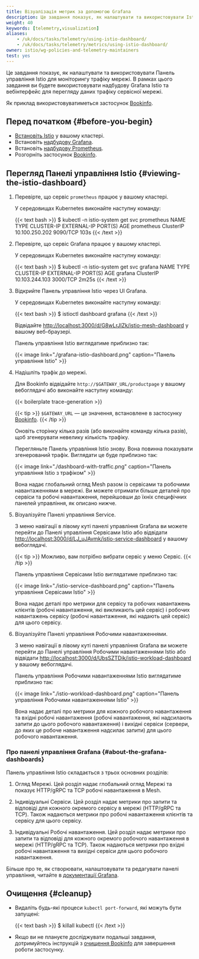 ```yaml
---
title: Візуалізація метрик за допомогою Grafana
description: Це завдання показує, як налаштувати та використовувати Istio Dashboard для моніторингу трафіку мережі.
weight: 40
keywords: [telemetry,visualization]
aliases:
    - /uk/docs/tasks/telemetry/using-istio-dashboard/
    - /uk/docs/tasks/telemetry/metrics/using-istio-dashboard/
owner: istio/wg-policies-and-telemetry-maintainers
test: yes
---
```


Це завдання показує, як налаштувати та використовувати Панель управління Istio для моніторингу трафіку мережі. В рамках цього завдання ви будете використовувати надбудову Grafana Istio та вебінтерфейс для перегляду даних трафіку сервісної мережі.

Як приклад використовуватиметься застосунок [Bookinfo](/docs/examples/bookinfo/).

## Перед початком {#before-you-begin}

* [Встановіть Istio](/docs/setup) у вашому кластері.
* Встановіть [надбудову Grafana](/docs/ops/integrations/grafana/#option-1-quick-start).
* Встановіть [надбудову Prometheus](/docs/ops/integrations/prometheus/#option-1-quick-start).
* Розгорніть застосунок [Bookinfo](/docs/examples/bookinfo/).

## Перегляд Панелі управління Istio {#viewing-the-istio-dashboard}

1. Перевірте, що сервіс `prometheus` працює у вашому кластері.

    У середовищах Kubernetes виконайте наступну команду:

    {{< text bash >}}
    $ kubectl -n istio-system get svc prometheus
    NAME         TYPE        CLUSTER-IP       EXTERNAL-IP   PORT(S)    AGE
    prometheus   ClusterIP   10.100.250.202   <none>        9090/TCP   103s
    {{< /text >}}

1. Перевірте, що сервіс Grafana працює у вашому кластері.

    У середовищах Kubernetes виконайте наступну команду:

    {{< text bash >}}
    $ kubectl -n istio-system get svc grafana
    NAME      TYPE        CLUSTER-IP       EXTERNAL-IP   PORT(S)    AGE
    grafana   ClusterIP   10.103.244.103   <none>        3000/TCP   2m25s
    {{< /text >}}

1. Відкрийте Панель управління Istio через UI Grafana.

    У середовищах Kubernetes виконайте наступну команду:

    {{< text bash >}}
    $ istioctl dashboard grafana
    {{< /text >}}

    Відвідайте [http://localhost:3000/d/G8wLrJIZk/istio-mesh-dashboard](http://localhost:3000/d/G8wLrJIZk/istio-mesh-dashboard) у вашому веб-браузері.

    Панель управління Istio виглядатиме приблизно так:

    {{< image link="./grafana-istio-dashboard.png" caption="Панель управління Istio" >}}

1. Надішліть трафік до мережі.

    Для Bookinfo відвідайте `http://$GATEWAY_URL/productpage` у вашому вебоглядачі або виконайте наступну команду:

    {{< boilerplate trace-generation >}}

    {{< tip >}}
    `$GATEWAY_URL` — це значення, встановлене в застосунку [Bookinfo](/docs/examples/bookinfo/).
    {{< /tip >}}

    Оновіть сторінку кілька разів (або виконайте команду кілька разів), щоб згенерувати невелику кількість трафіку.

    Перегляньте Панель управління Istio знову. Вона повинна показувати згенерований трафік. Виглядати це буде приблизно так:

    {{< image link="./dashboard-with-traffic.png" caption="Панель управління Istio з трафіком" >}}

    Вона надає глобальний огляд Mesh разом із сервісами та робочими навантаженнями в мережі. Ви можете отримати більше деталей про сервіси та робочі навантаження, перейшовши до їхніх специфічних панелей управління, як описано нижче.

1. Візуалізуйте Панелі управління Service.

    З меню навігації в лівому куті панелі управління Grafana ви можете перейти до Панелі управління Сервісами Istio або відвідати [http://localhost:3000/d/LJ_uJAvmk/istio-service-dashboard](http://localhost:3000/d/LJ_uJAvmk/istio-service-dashboard) у вашому вебоглядачі.

    {{< tip >}}
    Можливо, вам потрібно вибрати сервіс у меню Сервіс.
    {{< /tip >}}

    Панель управління Сервісами Istio виглядатиме приблизно так:

    {{< image link="./istio-service-dashboard.png" caption="Панель управління Сервісами Istio" >}}

    Вона надає деталі про метрики для сервісу та робочих навантажень клієнтів (робочі навантаження, які викликають цей сервіс) і робочих навантажень сервісу (робочі навантаження, які надають цей сервіс) для цього сервісу.

1. Візуалізуйте Панелі управління Робочими навантаженнями.

    З меню навігації в лівому куті панелі управління Grafana ви можете перейти до Панелі управління Робочими навантаженнями Istio або відвідати [http://localhost:3000/d/UbsSZTDik/istio-workload-dashboard](http://localhost:3000/d/UbsSZTDik/istio-workload-dashboard) у вашому вебоглядачі.

    Панель управління Робочими навантаженнями Istio виглядатиме приблизно так:

    {{< image link="./istio-workload-dashboard.png" caption="Панель управління Робочими навантаженнями Istio" >}}

    Вона надає деталі про метрики для кожного робочого навантаження та вхідні робочі навантаження (робочі навантаження, які надсилають запити до цього робочого навантаження) і вихідні сервіси (сервери, до яких це робоче навантаження надсилає запити) для цього робочого навантаження.

### Про панелі управління Grafana {#about-the-grafana-dashboards}

Панель управління Istio складається з трьох основних розділів:

1. Огляд Мережі. Цей розділ надає глобальний огляд Мережі та показує HTTP/gRPC та TCP робочі навантаження в Mesh.

1. Індивідуальні Сервіси. Цей розділ надає метрики про запити та відповіді для кожного окремого сервісу в мережі (HTTP/gRPC та TCP). Також надаються метрики про робочі навантаження клієнтів та сервісу для цього сервісу.

1. Індивідуальні Робочі навантаження. Цей розділ надає метрики про запити та відповіді для кожного окремого робочого навантаження в мережі (HTTP/gRPC та TCP). Також надаються метрики про вхідні робочі навантаження та вихідні сервіси для цього робочого навантаження.

Більше про те, як створювати, налаштовувати та редагувати панелі управління, читайте в [документації Grafana](https://docs.grafana.org/).

## Очищення {#cleanup}

* Видаліть будь-які процеси `kubectl port-forward`, які можуть бути запущені:

    {{< text bash >}}
    $ killall kubectl
    {{< /text >}}

* Якщо ви не плануєте досліджувати подальші завдання, дотримуйтесь інструкцій з [очищення Bookinfo](/docs/examples/bookinfo/#cleanup) для завершення роботи застосунку.

